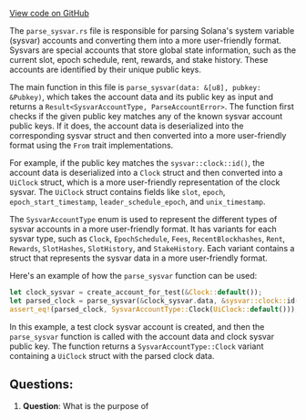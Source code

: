[View code on GitHub](https://github.com/solana-labs/solana/blob/master/account-decoder/src/parse_sysvar.rs)

The `parse_sysvar.rs` file is responsible for parsing Solana's system variable (sysvar) accounts and converting them into a more user-friendly format. Sysvars are special accounts that store global state information, such as the current slot, epoch schedule, rent, rewards, and stake history. These accounts are identified by their unique public keys.

The main function in this file is `parse_sysvar(data: &[u8], pubkey: &Pubkey)`, which takes the account data and its public key as input and returns a `Result<SysvarAccountType, ParseAccountError>`. The function first checks if the given public key matches any of the known sysvar account public keys. If it does, the account data is deserialized into the corresponding sysvar struct and then converted into a more user-friendly format using the `From` trait implementations.

For example, if the public key matches the `sysvar::clock::id()`, the account data is deserialized into a `Clock` struct and then converted into a `UiClock` struct, which is a more user-friendly representation of the clock sysvar. The `UiClock` struct contains fields like `slot`, `epoch`, `epoch_start_timestamp`, `leader_schedule_epoch`, and `unix_timestamp`.

The `SysvarAccountType` enum is used to represent the different types of sysvar accounts in a more user-friendly format. It has variants for each sysvar type, such as `Clock`, `EpochSchedule`, `Fees`, `RecentBlockhashes`, `Rent`, `Rewards`, `SlotHashes`, `SlotHistory`, and `StakeHistory`. Each variant contains a struct that represents the sysvar data in a more user-friendly format.

Here's an example of how the `parse_sysvar` function can be used:

```rust
let clock_sysvar = create_account_for_test(&Clock::default());
let parsed_clock = parse_sysvar(&clock_sysvar.data, &sysvar::clock::id()).unwrap();
assert_eq!(parsed_clock, SysvarAccountType::Clock(UiClock::default()));
```

In this example, a test clock sysvar account is created, and then the `parse_sysvar` function is called with the account data and clock sysvar public key. The function returns a `SysvarAccountType::Clock` variant containing a `UiClock` struct with the parsed clock data.
## Questions: 
 1. **Question**: What is the purpose of